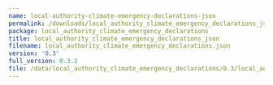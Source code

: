 ```yaml
---
name: local-authority-climate-emergency-declarations-json
permalink: /downloads/local_authority_climate_emergency_declarations_json/0_3
package: local_authority_climate_emergency_declarations
title: local_authority_climate_emergency_declarations_json
filename: local_authority_climate_emergency_declarations.json
version: '0.3'
full_version: 0.3.2
file: /data/local_authority_climate_emergency_declarations/0.3/local_authority_climate_emergency_declarations.json
---
```

